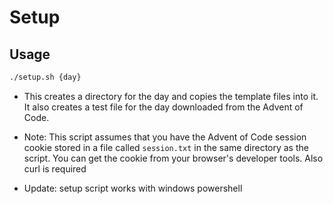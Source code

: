 # Setup

## Usage

```bash
./setup.sh {day}

```

- This creates a directory for the day and copies the template files into it.
  It also creates a test file for the day downloaded from the Advent of Code.

- Note: This script assumes that you have the Advent of Code session cookie
  stored in a file called `session.txt` in the same directory as the script. You
  can get the cookie from your browser's developer tools. Also curl is required

- Update: setup script works with windows powershell
